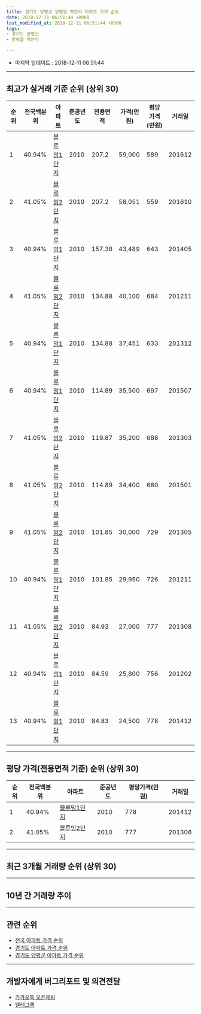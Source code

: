 ```yaml
---
title: 경기도 양평군 양평읍 백안리 아파트 가격 순위
date: 2018-12-11 06:51:44 +0900
last_modified_at: 2018-12-11 06:51:44 +0900
tags:
- 경기도 양평군
- 양평읍 백안리

---
```


* 마지막 업데이트 : 2018-12-11 06:51:44

---

## 최고가 실거래 기준 순위 (상위 30)


|순위|전국백분위|아파트|준공년도|전용면적|가격(만원)|평당가격(만원)|거래일|
|---|---|---|---|---|---|---|---|
|1|40.94%|[블루밍1단지](https://search.naver.com/search.naver?query=%EA%B2%BD%EA%B8%B0%EB%8F%84+%EC%96%91%ED%8F%89%EA%B5%B0+%EC%96%91%ED%8F%89%EC%9D%8D+%EB%B0%B1%EC%95%88%EB%A6%AC+%EB%B8%94%EB%A3%A8%EB%B0%8D1%EB%8B%A8%EC%A7%80)|2010|207.2|59,000|589|201612|
|2|41.05%|[블루밍2단지](https://search.naver.com/search.naver?query=%EA%B2%BD%EA%B8%B0%EB%8F%84+%EC%96%91%ED%8F%89%EA%B5%B0+%EC%96%91%ED%8F%89%EC%9D%8D+%EB%B0%B1%EC%95%88%EB%A6%AC+%EB%B8%94%EB%A3%A8%EB%B0%8D2%EB%8B%A8%EC%A7%80)|2010|207.2|58,051|559|201610|
|3|40.94%|[블루밍1단지](https://search.naver.com/search.naver?query=%EA%B2%BD%EA%B8%B0%EB%8F%84+%EC%96%91%ED%8F%89%EA%B5%B0+%EC%96%91%ED%8F%89%EC%9D%8D+%EB%B0%B1%EC%95%88%EB%A6%AC+%EB%B8%94%EB%A3%A8%EB%B0%8D1%EB%8B%A8%EC%A7%80)|2010|157.38|43,489|643|201405|
|4|41.05%|[블루밍2단지](https://search.naver.com/search.naver?query=%EA%B2%BD%EA%B8%B0%EB%8F%84+%EC%96%91%ED%8F%89%EA%B5%B0+%EC%96%91%ED%8F%89%EC%9D%8D+%EB%B0%B1%EC%95%88%EB%A6%AC+%EB%B8%94%EB%A3%A8%EB%B0%8D2%EB%8B%A8%EC%A7%80)|2010|134.88|40,100|684|201211|
|5|40.94%|[블루밍1단지](https://search.naver.com/search.naver?query=%EA%B2%BD%EA%B8%B0%EB%8F%84+%EC%96%91%ED%8F%89%EA%B5%B0+%EC%96%91%ED%8F%89%EC%9D%8D+%EB%B0%B1%EC%95%88%EB%A6%AC+%EB%B8%94%EB%A3%A8%EB%B0%8D1%EB%8B%A8%EC%A7%80)|2010|134.88|37,451|633|201312|
|6|40.94%|[블루밍1단지](https://search.naver.com/search.naver?query=%EA%B2%BD%EA%B8%B0%EB%8F%84+%EC%96%91%ED%8F%89%EA%B5%B0+%EC%96%91%ED%8F%89%EC%9D%8D+%EB%B0%B1%EC%95%88%EB%A6%AC+%EB%B8%94%EB%A3%A8%EB%B0%8D1%EB%8B%A8%EC%A7%80)|2010|114.89|35,500|697|201507|
|7|41.05%|[블루밍2단지](https://search.naver.com/search.naver?query=%EA%B2%BD%EA%B8%B0%EB%8F%84+%EC%96%91%ED%8F%89%EA%B5%B0+%EC%96%91%ED%8F%89%EC%9D%8D+%EB%B0%B1%EC%95%88%EB%A6%AC+%EB%B8%94%EB%A3%A8%EB%B0%8D2%EB%8B%A8%EC%A7%80)|2010|119.87|35,200|686|201303|
|8|41.05%|[블루밍2단지](https://search.naver.com/search.naver?query=%EA%B2%BD%EA%B8%B0%EB%8F%84+%EC%96%91%ED%8F%89%EA%B5%B0+%EC%96%91%ED%8F%89%EC%9D%8D+%EB%B0%B1%EC%95%88%EB%A6%AC+%EB%B8%94%EB%A3%A8%EB%B0%8D2%EB%8B%A8%EC%A7%80)|2010|114.89|34,400|660|201501|
|9|41.05%|[블루밍2단지](https://search.naver.com/search.naver?query=%EA%B2%BD%EA%B8%B0%EB%8F%84+%EC%96%91%ED%8F%89%EA%B5%B0+%EC%96%91%ED%8F%89%EC%9D%8D+%EB%B0%B1%EC%95%88%EB%A6%AC+%EB%B8%94%EB%A3%A8%EB%B0%8D2%EB%8B%A8%EC%A7%80)|2010|101.85|30,000|729|201305|
|10|40.94%|[블루밍1단지](https://search.naver.com/search.naver?query=%EA%B2%BD%EA%B8%B0%EB%8F%84+%EC%96%91%ED%8F%89%EA%B5%B0+%EC%96%91%ED%8F%89%EC%9D%8D+%EB%B0%B1%EC%95%88%EB%A6%AC+%EB%B8%94%EB%A3%A8%EB%B0%8D1%EB%8B%A8%EC%A7%80)|2010|101.85|29,950|726|201211|
|11|41.05%|[블루밍2단지](https://search.naver.com/search.naver?query=%EA%B2%BD%EA%B8%B0%EB%8F%84+%EC%96%91%ED%8F%89%EA%B5%B0+%EC%96%91%ED%8F%89%EC%9D%8D+%EB%B0%B1%EC%95%88%EB%A6%AC+%EB%B8%94%EB%A3%A8%EB%B0%8D2%EB%8B%A8%EC%A7%80)|2010|84.93|27,000|777|201308|
|12|40.94%|[블루밍1단지](https://search.naver.com/search.naver?query=%EA%B2%BD%EA%B8%B0%EB%8F%84+%EC%96%91%ED%8F%89%EA%B5%B0+%EC%96%91%ED%8F%89%EC%9D%8D+%EB%B0%B1%EC%95%88%EB%A6%AC+%EB%B8%94%EB%A3%A8%EB%B0%8D1%EB%8B%A8%EC%A7%80)|2010|84.59|25,800|756|201202|
|13|40.94%|[블루밍1단지](https://search.naver.com/search.naver?query=%EA%B2%BD%EA%B8%B0%EB%8F%84+%EC%96%91%ED%8F%89%EA%B5%B0+%EC%96%91%ED%8F%89%EC%9D%8D+%EB%B0%B1%EC%95%88%EB%A6%AC+%EB%B8%94%EB%A3%A8%EB%B0%8D1%EB%8B%A8%EC%A7%80)|2010|84.83|24,500|778|201412|


---

## 평당 가격(전용면적 기준) 순위 (상위 30)


|순위|전국백분위|아파트|준공년도|평당가격(만원)|거래일|
|---|---|---|---|---|---|
|1|40.94%|[블루밍1단지](https://search.naver.com/search.naver?query=%EA%B2%BD%EA%B8%B0%EB%8F%84+%EC%96%91%ED%8F%89%EA%B5%B0+%EC%96%91%ED%8F%89%EC%9D%8D+%EB%B0%B1%EC%95%88%EB%A6%AC+%EB%B8%94%EB%A3%A8%EB%B0%8D1%EB%8B%A8%EC%A7%80)|2010|778|201412|
|2|41.05%|[블루밍2단지](https://search.naver.com/search.naver?query=%EA%B2%BD%EA%B8%B0%EB%8F%84+%EC%96%91%ED%8F%89%EA%B5%B0+%EC%96%91%ED%8F%89%EC%9D%8D+%EB%B0%B1%EC%95%88%EB%A6%AC+%EB%B8%94%EB%A3%A8%EB%B0%8D2%EB%8B%A8%EC%A7%80)|2010|777|201308|


---

## 최근 3개월 거래량 순위 (상위 30)


<div style="width:100%;">
    <canvas id="deal_count_ranking" height="250"></canvas>
</div>


<script>
new Chart(document.getElementById("deal_count_ranking"), {
    type: 'horizontalBar',
    data: {
        labels: ['블루밍1단지', '블루밍2단지'],
        datasets: [{
            label: '실거래 수',
            data: [4, 2],
            borderColor: "rgba(255, 0, 128, 1)",
            backgroundColor: "rgba(255, 0, 128, 0.5)",
            fill: false,
        }]
    },
    options: {
        responsive: true,
        title: {
            display: true,
            text: '최근 3개월 거래량 순위'
        },
        tooltips: {
            mode: 'index',
            intersect: false,
            callbacks: {
                title: function(tooltipItems, data) {
                    return "실거래 수:";
                },
                label: function(tooltipItem, data) {
                    return data.labels[tooltipItem.index] + ": " + tooltipItem.xLabel;
                }
            }
        },
        hover: {
            mode: 'nearest',
            intersect: true
        },
        scales: {
            xAxes: [{
                display: true,
                scaleLabel: {
                    display: true,
                    labelString: '실거래 수'
                },
                ticks: {
                    suggestedMin: 0,
                }
            }],
            yAxes: [{
                display: true,
                ticks: {
                    autoSkip: false,
                    callback: function(value, index, values) {
                        if (value.length > 15)
                            return value.substr(0, 13) + "...";
                        else
                            return value;
                    }
                },
                scaleLabel: {
                    display: false,
                }
            }]
        }
    }
});

</script>


---

## 10년 간 거래량 추이


<div style="width:100%;">
    <canvas id="deal_progress" height="250"></canvas>
</div>

<script>
new Chart(document.getElementById("deal_progress"), {
    type: 'line',
    data: {
        labels: ['200812','200901','200902','200903','200904','200905','200906','200907','200908','200909','200910','200911','200912','201001','201002','201003','201004','201005','201006','201007','201008','201009','201010','201011','201012','201101','201102','201103','201104','201105','201106','201107','201108','201109','201110','201111','201112','201201','201202','201203','201204','201205','201206','201207','201208','201209','201210','201211','201212','201301','201302','201303','201304','201305','201306','201307','201308','201309','201310','201311','201312','201401','201402','201403','201404','201405','201406','201407','201408','201409','201410','201411','201412','201501','201502','201503','201504','201505','201506','201507','201508','201509','201510','201511','201512','201601','201602','201603','201604','201605','201606','201607','201608','201609','201610','201611','201612','201701','201702','201703','201704','201705','201706','201707','201708','201709','201710','201711','201712','201801','201802','201803','201804','201805','201806','201807','201808','201809','201810','201811','201812'],
        datasets: [{
            label: '실거래 수',
            pointRadius: 1,
            data: [0, 0, 0, 0, 0, 0, 0, 0, 0, 0, 0, 0, 0, 0, 0, 0, 0, 0, 0, 0, 0, 0, 24, 0, 0, 0, 1, 1, 8, 3, 2, 2, 4, 4, 6, 11, 5, 2, 8, 13, 16, 8, 10, 5, 1, 4, 2, 22, 3, 2, 4, 3, 3, 9, 6, 3, 8, 4, 10, 8, 5, 2, 4, 4, 5, 3, 3, 3, 5, 1, 2, 4, 2, 8, 1, 17, 14, 10, 16, 10, 13, 24, 13, 8, 10, 2, 5, 5, 7, 8, 11, 1, 12, 4, 16, 2, 7, 4, 4, 5, 6, 2, 4, 6, 6, 7, 13, 5, 7, 10, 6, 12, 7, 9, 2, 3, 8, 12, 5, 1, 0],
            borderColor: "rgba(255, 201, 14, 1)",
            backgroundColor: "rgba(255, 201, 14, 0.5)",
            fill: true,
        }]
    },
    options: {
        responsive: true,
        title: {
            display: true,
            text: '10년간 거래량 추이'
        },
        tooltips: {
            mode: 'index',
            intersect: false,
        },
        hover: {
            mode: 'nearest',
            intersect: true
        },
        scales: {
            xAxes: [{
                display: true,
                scaleLabel: {
                    display: true,
                    labelString: '년/월'
                }
            }],
            yAxes: [{
                display: true,
                ticks: {
                    suggestedMin: 0,
                },
                scaleLabel: {
                    display: true,
                    labelString: '실거래 수'
                }
            }]
        }
    }
});

</script>


---

## 관련 순위

- [전국 아파트 가격 순위](https://inasie.github.io/apt-ranking/전국)
- [경기도 아파트 가격 순위](https://inasie.github.io/apt-ranking/경기도)
- [경기도 양평군 아파트 가격 순위](https://inasie.github.io/apt-ranking/경기도-양평군)


---

## 개발자에게 버그리포트 및 의견전달

- [카카오톡 오픈채팅](https://open.kakao.com/o/gLJUAP4)
- [텔레그램](https://t.me/inasie)

